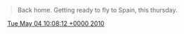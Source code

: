 > Back home\. Getting ready to fly to Spain, this thursday\.

<img src="../../media/tweet.ico" width="12" /> [Tue May 04 10:08:12 +0000 2010](https://twitter.com/DromerDenker/status/13357249618)